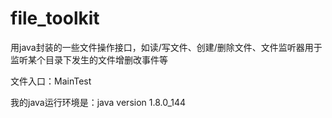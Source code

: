 # file_toolkit

用java封装的一些文件操作接口，如读/写文件、创建/删除文件、文件监听器用于监听某个目录下发生的文件增删改事件等

文件入口：MainTest

我的java运行环境是：java version 1.8.0_144
